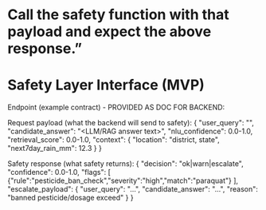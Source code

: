 # Call the safety function with that payload and expect the above response.”



# Safety Layer Interface (MVP)

Endpoint (example contract) - PROVIDED AS DOC FOR BACKEND:

Request payload (what the backend will send to safety):
{
  "user_query": "<original user text>",
  "candidate_answer": "<LLM/RAG answer text>",
  "nlu_confidence": 0.0-1.0,
  "retrieval_score": 0.0-1.0,
  "context": {
    "location": "district, state",
    "next7day_rain_mm": 12.3
  }
}

Safety response (what safety returns):
{
  "decision": "ok|warn|escalate",
  "confidence": 0.0-1.0,
  "flags": [
    {"rule":"pesticide_ban_check","severity":"high","match":"paraquat"}
  ],
  "escalate_payload": {
     "user_query": "...",
     "candidate_answer": "...",
     "reason": "banned pesticide/dosage exceed"
  }
}


